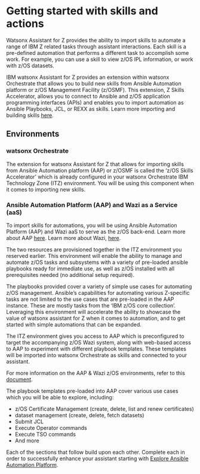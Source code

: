 # Getting started with skills and actions
Watsonx Assistant for Z provides the ability to import skills to automate a range of IBM Z related tasks through assistant interactions. Each skill is a pre-defined automation that performs a different task to accomplish some work. For example, you can use a skill to view z/OS IPL information, or work with z/OS datasets.

IBM watsonx Assistant for Z provides an extension within watsonx Orchestrate that allows you to build new skills from Ansible Automation platform or z/OS Management Facility (z/OSMF). This extension, Z Skills Accelerator, allows you to connect to Ansible and z/OS application programming interfaces (APIs) and enables you to import automation as Ansible Playbooks, JCL, or REXX as skills. Learn more importing and building skills <a href="https://www.ibm.com/docs/en/watsonx/waz/2.x?topic=building-skills-from-ansible-controller-zos" target="_blank">here</a>.

## Environments
### watsonx Orchestrate
The extension for watsonx Assistant for Z that allows for importing skills from Ansible Automation platform (AAP) or z/OSMF is called the ‘z/OS Skills Accelerator’ which is already configured in your watsonx Orchestrate IBM Technology Zone (ITZ) environment. You will be using this component when it comes to importing new skills.

### Ansible Automation Platform (AAP) and Wazi as a Service (aaS)
To import skills for automations, you will be using Ansible Automation Platform (AAP) and Wazi aaS to serve as the z/OS back-end. Learn more about AAP <a href="https://www.redhat.com/en/technologies/management/ansible" target="_blank">here</a>. Learn more about Wazi, <a href="https://www.ibm.com/cloud/wazi-as-a-service" target="_blank">here</a>.

The two resources are provisioned together in the ITZ environment you reserved earlier. This environment will enable the ability to manage and automate z/OS tasks and subsystems with a variety of pre-loaded ansible playbooks ready for immediate use, as well as z/OS installed with all prerequisites needed (no additional setup required).

The playbooks provided cover a variety of simple use cases for automating z/OS management. Ansible’s capabilities for automating various Z-specific tasks are not limited to the use cases that are pre-loaded in the AAP instance. These are mostly tasks from the ‘IBM z/OS core collection’. Leveraging this environment will accelerate the ability to showcase the value of watsonx assistant for Z when it comes to automation, and to get started with simple automations that can be expanded.

The ITZ environment gives you access to AAP which is preconfigured to target the accompanying z/OS Wazi system, along with web-based access to AAP to experiment with different playbook templates. These templates will be imported into watsonx Orchestrate as skills and connected to your assistant.

For more information on the AAP & Wazi z/OS environments, refer to this <a href="https://ibm.ent.box.com/v/ansible4zos-demo-guide" target="_blank">document</a>. 

The playbook templates pre-loaded into AAP cover various use cases which you will be able to explore, including:

- z/OS Certificate Management (create, delete, list and renew certificates)
- dataset management (create, delete, fetch datasets)
- Submit JCL
- Execute Operator commands
- Execute TSO commands
- And more

Each of the sections that follow build upon each other. Complete each in order to successfully enhance your assistant starting with [Explore Ansible Automation Platform](exploreAAP.md).